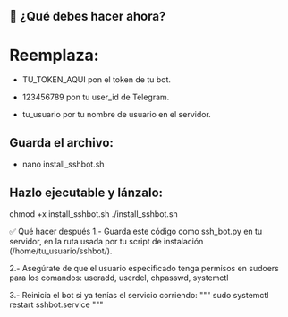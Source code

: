 ## 🔧 ¿Qué debes hacer ahora?


# Reemplaza:

* TU_TOKEN_AQUI pon el token de tu bot.

* 123456789 pon tu user_id de Telegram.

* tu_usuario por tu nombre de usuario en el servidor.

## Guarda el archivo:

* nano install_sshbot.sh

## Hazlo ejecutable y lánzalo:

chmod +x install_sshbot.sh
./install_sshbot.sh

✅ Qué hacer después
1.- Guarda este código como ssh_bot.py en tu servidor, en la ruta usada por tu script de instalación (/home/tu_usuario/sshbot/).

2.- Asegúrate de que el usuario especificado tenga permisos en sudoers para los comandos:
useradd, userdel, chpasswd, systemctl

3.- Reinicia el bot si ya tenías el servicio corriendo:
"""
sudo systemctl restart sshbot.service
"""
